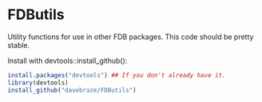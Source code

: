 FDButils
====
Utility functions for use in other FDB packages. This code should be pretty stable.

Install with devtools::install\_github():

```R
install.packages("devtools") ## If you don't already have it.
library(devtools)
install_github("davebraze/FDButils")
```
